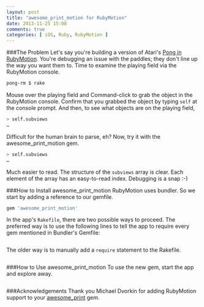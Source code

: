 ```yaml
---
layout: post
title: "awesome_print_motion for RubyMotion"
date: 2013-11-25 15:08
comments: true
categories: [ iOS, Ruby, RubyMotion ]
---
```

###The Problem
Let's say you're building a version of Atari's [Pong in RubyMotion](/blog/2013/02/26/atari-pong-rubymotion-objective-c/). You're debugging an issue with the paddles; they don't line up the way you want them to. Time to examine the playing field via the RubyMotion console.

```bash
pong-rm $ rake
```

Mouse over the playing field and Command-click to grab the object in the RubyMotion console. Confirm that you grabbed the object by typing `self` at the console prompt. And then, to see what objects are on the playing field,

```bash
> self.subviews
…

```

Difficult for the human brain to parse, eh? Now, try it with the awesome_print_motion gem.

```bash
> self.subviews
…

```

Much easier to read. The structure of the `subviews` array is clear. Each element of the array has an easy-to-read index. Debugging is a snap :-)

###How to Install awesome_print_motion
RubyMotion uses bundler. So we start by adding a reference to our gemfile.

```ruby
gem 'awesome_print_motion'
```

In the app's `Rakefile`, there are two possible ways to proceed. The preferred way is to use the following lines to tell the app to require every gem mentioned in Bundler's Gemfile:

```ruby


```

The older way is to manually add a `require` statement to the Rakefile.

```ruby

```

###How to Use awesome_print_motion
To use the new gem, start the app and explore away.

```ruby

```

###Acknowledgements
Thank you Michael Dvorkin for adding RubyMotion support to your [awesome_print](http://rubygems.org/gems/awesome_print) gem.




